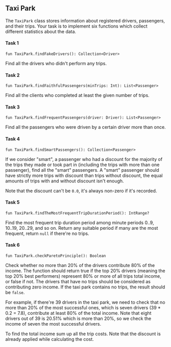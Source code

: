 ## Taxi Park

The `TaxiPark` class stores information about registered drivers, passengers, and their trips. Your task is to implement
six functions which collect different statistics about the data.

#### Task 1

```
fun TaxiPark.findFakeDrivers(): Collection<Driver>
```

Find all the drivers who didn't perform any trips.

#### Task 2

```
fun TaxiPark.findFaithfulPassengers(minTrips: Int): List<Passenger>
```

Find all the clients who completed at least the given number of trips.

#### Task 3

```
fun TaxiPark.findFrequentPassengers(driver: Driver): List<Passenger>
```

Find all the passengers who were driven by a certain driver more than once.

#### Task 4

```
fun TaxiPark.findSmartPassengers(): Collection<Passenger>
```

If we consider "smart", a passenger who had a discount for the majority of the trips they made or took part in
(including the trips with more than one passenger), find all the "smart" passengers. A "smart" passenger should have
strictly more trips with discount than trips without discount, the equal amounts of trips with and without discount
isn't enough.

Note that the discount can't be `0.0`, it's always non-zero if it's recorded.

#### Task 5

```
fun TaxiPark.findTheMostFrequentTripDurationPeriod(): IntRange?
```

Find the most frequent trip duration period among minute periods 0..9, 10..19, 20..29, and so on. Return any suitable
period if many are the most frequent, return `null` if there're no trips.

#### Task 6

```
fun TaxiPark.checkParetoPrinciple(): Boolean
```

Check whether no more than 20% of the drivers contribute 80% of the income. The function should return true if the top
20% drivers (meaning the top 20% best performers) represent 80% or more of all trips total income, or false if not. The
drivers that have no trips should be considered as contributing zero income. If the taxi park contains no trips, the
result should be `false`.

For example, if there're 39 drivers in the taxi park, we need to check that no more than 20% of the most successful
ones, which is seven drivers (39 * 0.2 = 7.8), contribute at least 80% of the total income. Note that eight drivers out
of 39 is 20.51% which is more than 20%, so we check the income of seven the most successful drivers.

To find the total income sum up all the trip costs. Note that the discount is already applied while calculating the
cost.  
